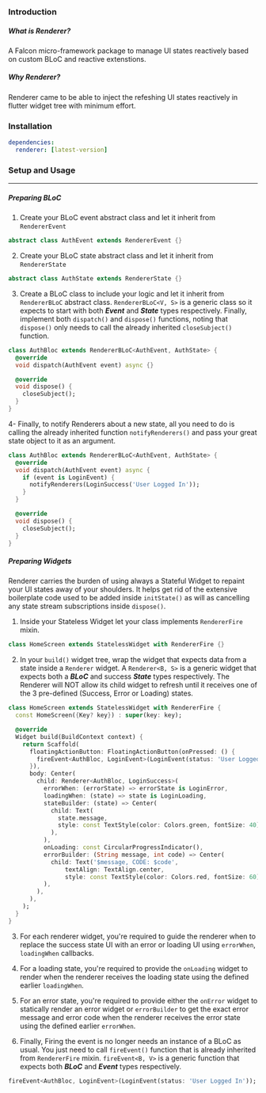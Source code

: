 ### Introduction
##### What is Renderer?
A Falcon micro-framework package to manage UI states reactively based on custom BLoC and reactive extenstions.

##### Why Renderer?
Renderer came to be able to inject the refeshing UI states reactively in flutter widget tree with minimum effort.

### Installation

```yaml
dependencies:
  renderer: [latest-version]
```

### Setup and Usage

---
##### Preparing BLoC
1. Create your BLoC event abstract class and let it inherit from `RendererEvent`
```dart
abstract class AuthEvent extends RendererEvent {}
```
2. Create your BLoC state abstract class and let it inherit from `RendererState`
```dart
abstract class AuthState extends RendererState {}
```
3. Create a BLoC class to include your logic and let it inherit from `RendererBLoC` abstract class. `RendererBLoC<V, S>` is a generic class so it expects to start with both ***Event*** and ***State*** types respectively. Finally, implement both `dispatch()` and `dispose()` functions, noting that `dispose()` only needs to call the already inherited `closeSubject()` function.
```dart
class AuthBloc extends RendererBLoC<AuthEvent, AuthState> {
  @override
  void dispatch(AuthEvent event) async {}

  @override
  void dispose() {
    closeSubject();
  }
}
```

4- Finally, to notify Renderers about a new state, all you need to do is calling the already inherited function `notifyRenderers()` and pass your great state object to it as an argument.

```dart
class AuthBloc extends RendererBLoC<AuthEvent, AuthState> {
  @override
  void dispatch(AuthEvent event) async {
    if (event is LoginEvent) {
      notifyRenderers(LoginSuccess('User Logged In'));
    }
  }

  @override
  void dispose() {
    closeSubject();
  }
}
```
##### Preparing Widgets
Renderer carries the burden of using always a Stateful Widget to repaint your UI states away of your shoulders. It helps get rid of the extensive boilerplate code used to be added inside `initState()` as will as cancelling any state stream subscriptions inside `dispose()`.

1. Inside your Stateless Widget let your class implements `RendererFire` mixin.
```dart
class HomeScreen extends StatelessWidget with RendererFire {}
```

2. In your `build()` widget tree, wrap the widget that expects data from a state inside a `Renderer` widget. A `Renderer<B, S>` is a generic widget that expects both a ***BLoC*** and success ***State*** types respectively. The Renderer will NOT allow its child widget to refresh until it receives one of the 3 pre-defined (Success, Error or Loading) states.

```dart
class HomeScreen extends StatelessWidget with RendererFire {
  const HomeScreen({Key? key}) : super(key: key);

  @override
  Widget build(BuildContext context) {
    return Scaffold(
      floatingActionButton: FloatingActionButton(onPressed: () {
        fireEvent<AuthBloc, LoginEvent>(LoginEvent(status: 'User Logged In'));
      }),
      body: Center(
        child: Renderer<AuthBloc, LoginSuccess>(
          errorWhen: (errorState) => errorState is LoginError,
          loadingWhen: (state) => state is LoginLoading,
          stateBuilder: (state) => Center(
            child: Text(
              state.message,
              style: const TextStyle(color: Colors.green, fontSize: 40),
            ),
          ),
          onLoading: const CircularProgressIndicator(),
          errorBuilder: (String message, int code) => Center(
            child: Text('$message, CODE: $code',
                textAlign: TextAlign.center,
                style: const TextStyle(color: Colors.red, fontSize: 60)),
          ),
        ),
      ),
    );
  }
}
```

3. For each renderer widget, you're required to guide the renderer when to replace the success state UI with an error or loading UI using `errorWhen`, `loadingWhen` callbacks.

4. For a loading state, you're required to provide the `onLoading` widget to render when the renderer receives the loading state using the defined earlier `loadingWhen`.

5. For an error state, you're required to provide either the `onError` widget to statically render an error widget or `errorBuilder` to get the exact error message and error code when the renderer receives the error state using the defined earlier `errorWhen`.

6. Finally, Firing the event is no longer needs an instance of a BLoC as usual. You just need to call `fireEvent()` function that is already inherited from `RendererFire` mixin. `fireEvent<B, V>` is a generic function that expects both ***BLoC*** and ***Event*** types respectively.

```dart
fireEvent<AuthBloc, LoginEvent>(LoginEvent(status: 'User Logged In'));
```

